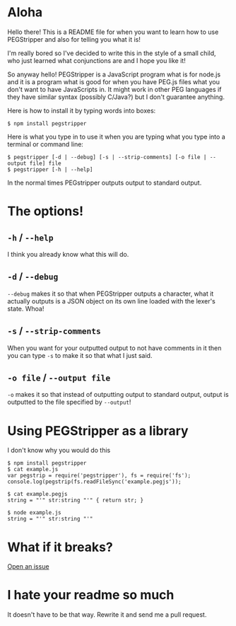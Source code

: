 Aloha
=====

Hello there! This is a README file for when you want to learn how to use PEGStripper and also for telling you what it is!

I'm really bored so I've decided to write this in the style of a small child, who just learned what conjunctions are and I hope you like it!

So anyway hello! PEGStripper is a JavaScript program what is for node.js and it is a program what is good for when you have PEG.js files what you don't want to have JavaScripts in. It might work in other PEG languages if they have similar syntax (possibly C/Java?) but I don't guarantee anything.

Here is how to install it by typing words into boxes:

	$ npm install pegstripper

Here is what you type in to use it when you are typing what you type into a terminal or command line:

	$ pegstripper [-d | --debug] [-s | --strip-comments] [-o file | --output file] file
	$ pegstripper [-h | --help]

In the normal times PEGstripper outputs output to standard output.

The options!
============

`-h` / `--help`
---------------

I think you already know what this will do.

`-d` / `--debug`
------------

`--debug` makes it so that when PEGStripper outputs a character, what it actually outputs is a JSON object on its own line loaded with the lexer's state. Whoa!

`-s` / `--strip-comments`
---------------------

When you want for your outputted output to not have comments in it then you can type `-s` to make it so that what I just said.

`-o file` / `--output file`
--------------------------

`-o` makes it so that instead of outputting output to standard output, output is outputted to the file specified by `--output`!

Using PEGStripper as a library
==============================

I don't know why you would do this

	$ npm install pegstripper
	$ cat example.js
	var pegstrip = require('pegstripper'), fs = require('fs');
	console.log(pegstrip(fs.readFileSync('example.pegjs'));

	$ cat example.pegjs
	string = "'" str:string "'" { return str; }

	$ node example.js
	string = "'" str:string "'" 
	


What if it breaks?
==================

[Open an issue](http://github.com/nornalbion/PEGStripper.git)

I hate your readme so much
==========================

It doesn't have to be that way. Rewrite it and send me a pull request.
